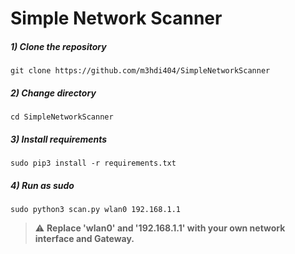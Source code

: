 # Simple Network Scanner

##### 1) Clone the repository
```git clone https://github.com/m3hdi404/SimpleNetworkScanner```
##### 2) Change directory
```cd SimpleNetworkScanner```
##### 3) Install requirements
```sudo pip3 install -r requirements.txt```
##### 4) Run as sudo
```sudo python3 scan.py wlan0 192.168.1.1```
> :warning: **Replace 'wlan0' and '192.168.1.1' with your own network interface and Gateway.**
